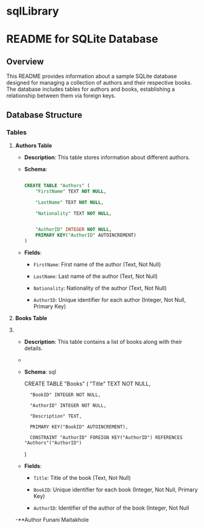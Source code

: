 # sqlLibrary
# README for SQLite Database

## Overview
This README provides information about a sample SQLite database designed for managing a collection of authors and their respective books. The database includes tables for authors and books, establishing a relationship between them via foreign keys.

## Database Structure

### Tables

1. **Authors Table**
   
    - **Description**: This table stores information about different authors.
      
    - **Schema**:
      
        ```sql

        CREATE TABLE "Authors" (
            "FirstName" TEXT NOT NULL,
        
            "LastName" TEXT NOT NULL,
        
            "Nationality" TEXT NOT NULL,

        
            "AuthorID" INTEGER NOT NULL,
            PRIMARY KEY("AuthorID" AUTOINCREMENT)
        )
  
    - **Fields**:
        - `FirstName`: First name of the author (Text, Not Null)
          
        - `LastName`: Last name of the author (Text, Not Null)
          
        - `Nationality`: Nationality of the author (Text, Not Null)
          
        - `AuthorID`: Unique identifier for each author (Integer, Not Null, Primary Key)

3. **Books Table**
4. 
    - **Description**: This table contains a list of books along with their details.
    - 
    - **Schema**:
        sql
      
        CREATE TABLE "Books" (
            "Title" TEXT NOT NULL,
  
            "BookID" INTEGER NOT NULL,
      
            "AuthorID" INTEGER NOT NULL,
      
            "Description" TEXT,
      
            PRIMARY KEY("BookID" AUTOINCREMENT),
      
            CONSTRAINT "AuthorID" FOREIGN KEY("AuthorID") REFERENCES "Authors"("AuthorID")
        )
      
    - **Fields**:
        - `Title`: Title of the book (Text, Not Null)
          
        - `BookID`: Unique identifier for each book (Integer, Not Null, Primary Key)
          
        - `AuthorID`: Identifier of the author of the book (Integer, Not Null

    -**Author
   Funani Maitakhole
   
